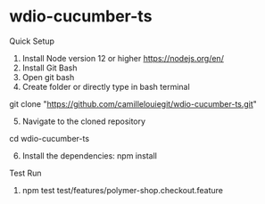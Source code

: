 # wdio-cucumber-ts

Quick Setup
1. Install Node version 12 or higher https://nodejs.org/en/
2. Install Git Bash
3. Open git bash
4. Create folder or directly type in bash terminal 
  
  git clone "https://github.com/camillelouiegit/wdio-cucumber-ts.git"

5. Navigate to the cloned repository
  
  cd wdio-cucumber-ts

6. Install the dependencies:
  npm install
  
  Test Run
  
 1. npm test test/features/polymer-shop.checkout.feature
